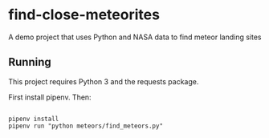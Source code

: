# find-close-meteorites
A demo project that uses Python and NASA data to find meteor landing sites

## Running

This project requires Python 3 and the requests package.

First install pipenv. Then:

```

pipenv install
pipenv run "python meteors/find_meteors.py"

```
